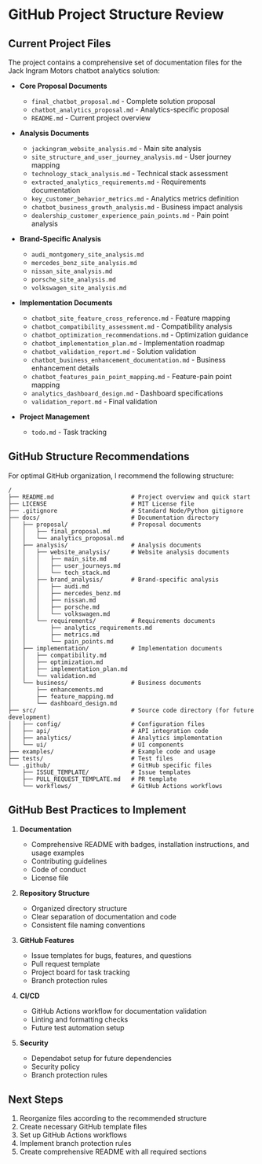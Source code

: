 # GitHub Project Structure Review

## Current Project Files

The project contains a comprehensive set of documentation files for the Jack Ingram Motors chatbot analytics solution:

- **Core Proposal Documents**
  - `final_chatbot_proposal.md` - Complete solution proposal
  - `chatbot_analytics_proposal.md` - Analytics-specific proposal
  - `README.md` - Current project overview

- **Analysis Documents**
  - `jackingram_website_analysis.md` - Main site analysis
  - `site_structure_and_user_journey_analysis.md` - User journey mapping
  - `technology_stack_analysis.md` - Technical stack assessment
  - `extracted_analytics_requirements.md` - Requirements documentation
  - `key_customer_behavior_metrics.md` - Analytics metrics definition
  - `chatbot_business_growth_analysis.md` - Business impact analysis
  - `dealership_customer_experience_pain_points.md` - Pain point analysis

- **Brand-Specific Analysis**
  - `audi_montgomery_site_analysis.md`
  - `mercedes_benz_site_analysis.md`
  - `nissan_site_analysis.md`
  - `porsche_site_analysis.md`
  - `volkswagen_site_analysis.md`

- **Implementation Documents**
  - `chatbot_site_feature_cross_reference.md` - Feature mapping
  - `chatbot_compatibility_assessment.md` - Compatibility analysis
  - `chatbot_optimization_recommendations.md` - Optimization guidance
  - `chatbot_implementation_plan.md` - Implementation roadmap
  - `chatbot_validation_report.md` - Solution validation
  - `chatbot_business_enhancement_documentation.md` - Business enhancement details
  - `chatbot_features_pain_point_mapping.md` - Feature-pain point mapping
  - `analytics_dashboard_design.md` - Dashboard specifications
  - `validation_report.md` - Final validation

- **Project Management**
  - `todo.md` - Task tracking

## GitHub Structure Recommendations

For optimal GitHub organization, I recommend the following structure:

```
/
├── README.md                      # Project overview and quick start
├── LICENSE                        # MIT License file
├── .gitignore                     # Standard Node/Python gitignore
├── docs/                          # Documentation directory
│   ├── proposal/                  # Proposal documents
│   │   ├── final_proposal.md
│   │   └── analytics_proposal.md
│   ├── analysis/                  # Analysis documents
│   │   ├── website_analysis/      # Website analysis documents
│   │   │   ├── main_site.md
│   │   │   ├── user_journeys.md
│   │   │   └── tech_stack.md
│   │   ├── brand_analysis/        # Brand-specific analysis
│   │   │   ├── audi.md
│   │   │   ├── mercedes_benz.md
│   │   │   ├── nissan.md
│   │   │   ├── porsche.md
│   │   │   └── volkswagen.md
│   │   └── requirements/          # Requirements documents
│   │       ├── analytics_requirements.md
│   │       ├── metrics.md
│   │       └── pain_points.md
│   ├── implementation/            # Implementation documents
│   │   ├── compatibility.md
│   │   ├── optimization.md
│   │   ├── implementation_plan.md
│   │   └── validation.md
│   └── business/                  # Business documents
│       ├── enhancements.md
│       ├── feature_mapping.md
│       └── dashboard_design.md
├── src/                           # Source code directory (for future development)
│   ├── config/                    # Configuration files
│   ├── api/                       # API integration code
│   ├── analytics/                 # Analytics implementation
│   └── ui/                        # UI components
├── examples/                      # Example code and usage
├── tests/                         # Test files
└── .github/                       # GitHub specific files
    ├── ISSUE_TEMPLATE/            # Issue templates
    ├── PULL_REQUEST_TEMPLATE.md   # PR template
    └── workflows/                 # GitHub Actions workflows
```

## GitHub Best Practices to Implement

1. **Documentation**
   - Comprehensive README with badges, installation instructions, and usage examples
   - Contributing guidelines
   - Code of conduct
   - License file

2. **Repository Structure**
   - Organized directory structure
   - Clear separation of documentation and code
   - Consistent file naming conventions

3. **GitHub Features**
   - Issue templates for bugs, features, and questions
   - Pull request template
   - Project board for task tracking
   - Branch protection rules

4. **CI/CD**
   - GitHub Actions workflow for documentation validation
   - Linting and formatting checks
   - Future test automation setup

5. **Security**
   - Dependabot setup for future dependencies
   - Security policy
   - Branch protection rules

## Next Steps

1. Reorganize files according to the recommended structure
2. Create necessary GitHub template files
3. Set up GitHub Actions workflows
4. Implement branch protection rules
5. Create comprehensive README with all required sections
